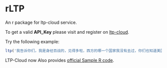 rLTP
====

An r package for ltp-cloud service.

To get a valid **API_Key** please visit and register on [ltp-cloud](http://www.ltp-cloud.com/).

Try the following example:

```r
ltp('我告诉你们，我是身经百战的，见得多啦，西方的哪一个国家我没有去过，你们也知道美国的华莱士，比你们不知高到哪里去，我跟他谈笑风生，只是媒体也要提高自己知识水平，识得唔识得呀！你们有一个好，全世界甚么地方，你们跑得最快，但是问来问去的问题呀，too simple，sometimes naive，识得唔识得？',api_key='YourAPIKey')
```

LTP-Cloud now Also provides [official Sample R code](https://github.com/HIT-SCIR/ltp-cloud-api-tutorial/tree/master/R).